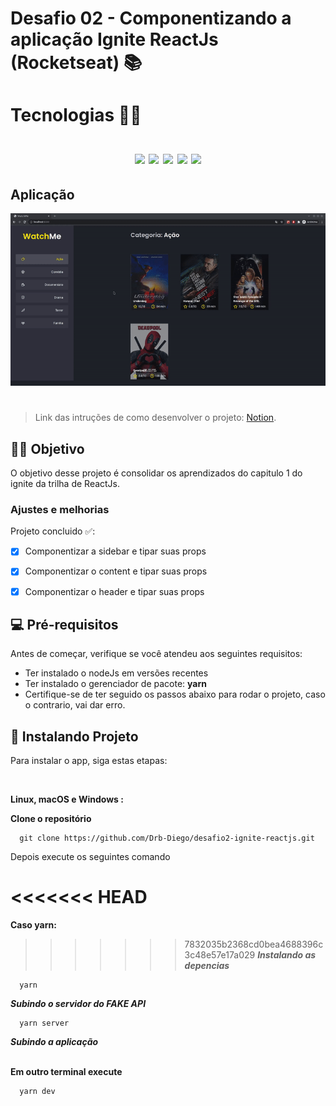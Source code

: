 # Desafio 02 - Componentizando a aplicação Ignite ReactJs (Rocketseat) 📚

<h1>
  Tecnologias 👨‍💻
  </br>
  </br>
  <div align="center">
    <img src="https://img.shields.io/badge/Babel-F9DC3E?style=for-the-badge&logo=babel&logoColor=white">
    <img src="https://img.shields.io/badge/Webpack-8DD6F9?style=for-the-badge&logo=Webpack&logoColor=white">
    <img src="https://img.shields.io/badge/React-20232A?style=for-the-badge&logo=react&logoColor=61DAFB">
    <img src="https://img.shields.io/badge/TypeScript-007ACC?style=for-the-badge&logo=typescript&logoColor=white">
    <img src="https://img.shields.io/badge/json-5E5C5C?style=for-the-badge&logo=json&logoColor=white">
  </div>
</h1>




## Aplicação

<p align="center">
  <img src="./images/gif-aplicacap.gif" alt="imagem do projeto" width="900px" heigth="500px">
</p>

#
> Link das intruções de como desenvolver o projeto: [Notion](https://www.notion.so/Desafio-02-Componentizando-a-aplica-o-b9f0f025c95b437699d0c3115f55b0f1#2d280cefd8b54556a3585b2dcd0d8191).


## 🖖🏼 Objetivo
O objetivo desse projeto é consolidar os aprendizados do capitulo 1 do ignite da trilha de ReactJs.

### Ajustes e melhorias

Projeto concluido ✅:

- [x] Componentizar a sidebar e tipar suas props

- [x] Componentizar o content e tipar suas props

- [x] Componentizar o header e tipar suas props



## 💻 Pré-requisitos

Antes de começar, verifique se você atendeu aos seguintes requisitos:
* Ter instalado o nodeJs em versões recentes
* Ter instalado o gerenciador de pacote: **yarn**
* Certifique-se de ter seguido os passos abaixo para rodar o projeto, caso o contrario, vai dar erro.

## 🚀 Instalando Projeto

Para instalar o app, siga estas etapas:

</br>

**Linux, macOS e Windows :**

**Clone o repositório**

```
  git clone https://github.com/Drb-Diego/desafio2-ignite-reactjs.git
```

Depois execute os seguintes comando 

<<<<<<< HEAD
=======
**Caso yarn:**

>>>>>>> 7832035b2368cd0bea4688396c3c48e57e17a029
***Instalando as depencias***
```
  yarn
```
***Subindo o servidor do FAKE API***
```
  yarn server
```
***Subindo a aplicação***
 <br>
 <br>
 
**Em outro terminal execute**
```
  yarn dev
```